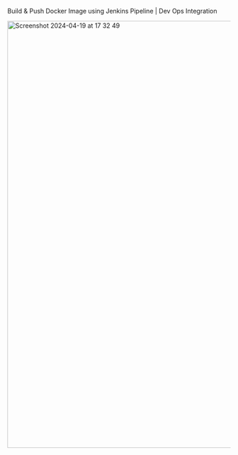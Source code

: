 Build & Push Docker Image using Jenkins Pipeline | Dev Ops Integration

<img width="961" alt="Screenshot 2024-04-19 at 17 32 49" src="https://github.com/Arturo-Hdz/springDevopsIntegration/assets/13711289/e3e18eac-de1e-4522-ac2e-f5c4ef1e9a64">
